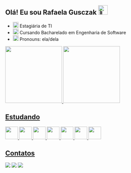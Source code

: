 

## Olá! Eu sou Rafaela Gusczak <img src="https://fonts.gstatic.com/s/e/notoemoji/latest/1f44b_1f3fc/512.gif" alt="👋" width="30" height="30">


- <img src="https://fonts.gstatic.com/s/e/notoemoji/latest/1f680/512.gif" alt="🚀" width="18" height="18"> Estagiária de TI
- <img src="https://fonts.gstatic.com/s/e/notoemoji/latest/1f393/512.gif" alt="🎓" width="18" height="18"> Cursando Bacharelado em Engenharia de Software
- <img src="https://fonts.gstatic.com/s/e/notoemoji/latest/1f60a/512.gif" alt="😊" width="18" height="18"> Pronouns: ela/dela

    
<div>
<a href="https://github.com/RafaelaGusczak">
<img loading="lazy" height="180em" src="https://github-readme-stats.vercel.app/api/top-langs/?username=RafaelaGusczak&layout=compact&langs_count=7&theme=dracula"/>
<img loading="lazy" height="180em" src="https://github-readme-stats.vercel.app/api?username=RafaelaGusczak&show_icons=true&theme=dracula&include_all_commits=true&count_private=true"/>
</div>
    
## Estudando 

<div>
<img height="40px" src="https://cdn.jsdelivr.net/gh/devicons/devicon@latest/icons/react/react-original-wordmark.svg" />
<img height="40px" src="https://cdn.jsdelivr.net/gh/devicons/devicon@latest/icons/reactnative/reactnative-original-wordmark.svg" />
<img height="40px" src="https://cdn.jsdelivr.net/gh/devicons/devicon@latest/icons/javascript/javascript-original.svg" />
<img height="40px" src="https://cdn.jsdelivr.net/gh/devicons/devicon@latest/icons/python/python-original.svg" />
<img height="40px" src="https://cdn.jsdelivr.net/gh/devicons/devicon@latest/icons/html5/html5-original.svg" />
<img height="40px" src="https://cdn.jsdelivr.net/gh/devicons/devicon@latest/icons/css3/css3-original.svg" />
<img height="40px" src="https://cdn.jsdelivr.net/gh/devicons/devicon@latest/icons/tailwindcss/tailwindcss-original.svg" />     
</div>       

## Contatos

<div>
<a href="https://instagram.com/rafa_gusczak" target="_blank"><img loading="lazy" src="https://img.shields.io/badge/-Instagram-%23E4405F?style=for-the-badge&logo=instagram&logoColor=white" target="_blank"></a>
<a href = "mailto:rafaela.gusczak@gmail.com"><img loading="lazy" src="https://img.shields.io/badge/Gmail-D14836?style=for-the-badge&logo=gmail&logoColor=white" target="_blank"></a>
<a href="https://www.linkedin.com/in/rafaela-gusczak" target="_blank"><img loading="lazy" src="https://img.shields.io/badge/-LinkedIn-%230077B5?style=for-the-badge&logo=linkedin&logoColor=white" target="_blank"></a>   
</div>


